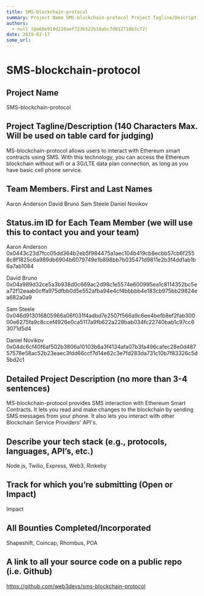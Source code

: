 ```yaml
---
title: SMS-blockchain-protocol
summary: Project Name SMS-blockchain-protocol Project Tagline/Description (140 Characters Max. Will be used on table card for judging) MS-blockchain-protocol allows users to interact with Ethereum smart contracts using SMS. With this technology, you can access the Ethereum blockchain without wifi or a 3G/LTE data plan connection, as long as you have basic cell phone service. Team Members. First and Last Names Aaron Anderson David Bruno Sam Steele Daniel Novikov Status.im ID for Each Team Member (we will
authors:
  - null (@a68e919d220aef723b522b18abc7d012718b3c72)
date: 2019-02-17
some_url: 
---
```


# SMS-blockchain-protocol


## Project Name
SMS-blockchain-protocol

## Project Tagline/Description (140 Characters Max. Will be used on table card for judging)
MS-blockchain-protocol allows users to interact with Ethereum smart contracts using SMS. With this technology, you can access the Ethereum blockchain without wifi or a 3G/LTE data plan connection, as long as you have basic cell phone service. 

## Team Members. First and Last Names
Aaron Anderson
David Bruno
Sam Steele
Daniel Novikov 

## Status.im ID for Each Team Member (we will use this to contact you and your team)
Aaron Anderson
0x0443c23d7fcc05dd364b2eb5f984475a1aec104b419cb8ecbb57cb6f2558c8f1825c6a989db6904b6079749e1b898bb7b035471d9811e2b3f4dd1ab1b6a7ab1084 

David Bruno
0x04a989d32ce5a3b938d0c669ac2d98c1e5574e600995ea1c8114352bc5ea72f12eaab0cffa975dfbb0d5e552afba94e4cf4bbbbb4e183cb975bb29824ea682a0a9

Sam Steele
0x046d913016805966a06f031f4adbd7e2507f566a9c6ee4befb8ef2fab30000e6275fa9c8ccef4926e0ca5117a9fb622a228bab034fc22740bab1c97cc63071d5d4 

Daniel Novikov 0x04dc6cf40f6af502b3806a10103b6a3f4134afa07b3fa496cafec28e0d48757578e58ac52b23eaec3fdd66ccf7d14e62c3e7fd283da731c10b7f83326c5d5bd2c1


## Detailed Project Description (no more than 3-4 sentences)
MS-blockchain-protocol provides SMS interaction with Ethereum Smart Contracts. It lets you read and make changes to the blockchain by sending SMS messages from your phone. It also lets you interact with other Blockchain Service Providers' API's.

## Describe your tech stack (e.g., protocols, languages, API’s, etc.)
Node.js, Twilio, Express, Web3, Rinkeby

## Track for which you’re submitting (Open or Impact)
Impact

## All Bounties Completed/Incorporated
Shapeshift, Coincap, Rhombus, POA

## A link to all your source code on a public repo (i.e. Github)

https://github.com/web3devs/sms-blockchain-protocol

